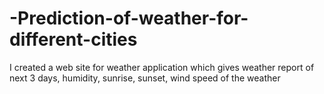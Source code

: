 # -Prediction-of-weather-for-different-cities
I created a web site for weather application which gives weather report of next 3 days, humidity, sunrise, sunset, wind speed of the weather
